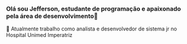 ### Olá sou Jefferson, estudante de programação e apaixonado pela área de desenvolvimento👋
🔭 Atualmente trabalho como analista e desenvolvedor de sistema jr no Hospital Unimed Imperatriz
<!--
**jefflima11/jefflima11** is a ✨ _special_ ✨ repository because its `README.md` (this file) appears on your GitHub profile.

Here are some ideas to get you started:

 🔭 Atualmente trabalho como analista e desenvolvedor de sistema jr no Hospital Unimed Imperatriz
- 🌱 I’m currently learning ...
- 👯 I’m looking to collaborate on ...
- 🤔 I’m looking for help with ...
- 💬 Ask me about ...
- 📫 How to reach me: ...
- 😄 Pronouns: ...
- ⚡ Fun fact: ...
-->
